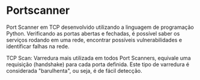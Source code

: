 # Portscanner

Port Scanner em TCP desenvolvido utilizando a linguagem de programação Python. Verificando as portas abertas e fechadas, é possível saber os serviços rodando em uma rede, encontrar possíveis vulnerabilidades e identificar falhas na rede.

TCP Scan: Varredura mais utilizada em todos Port Scanners, equivale uma requisição (handshake) para cada porta definida. Este tipo de varredura é considerada "barulhenta", ou seja, é de fácil detecção.
